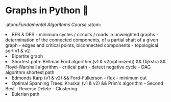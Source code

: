 # Graphs in Python :snake:
:atom:*Fundamental Algorithms Course*	:atom:

<li>BFS & DFS
  - minimum cycles / circuits / roads in unweighted graphs
  - determination of the connected components, of a partial shaft of a given graph
  - edges and critical points, biconnected components
  - topological sort v1 & v2
<li>Bipartite graph
<li>Shortest path: Bellman Ford algorithm (v1 & v2(optimized)) && Dijkstra && Floyd-Warshall algorithm
  - critical path
  - detect negative cycle
  - DAG algorithm shortest path
<li>Edmonds Karp (v1 & v2) && Ford-Fulkerson
  - flux 
  - minimum cut
<li>Optimal Spanning Trees: Kruskal (v1 & v2) && Prim's algorithm
  - Second Best
  - Reverse Delete
  - Clustering
<li>Eulerian path


